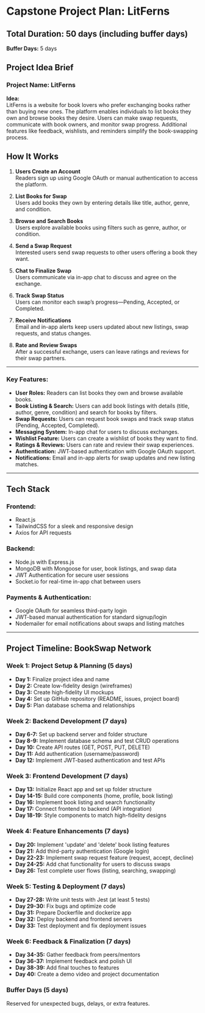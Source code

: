 # Capstone Project Plan: LitFerns

## Total Duration: 50 days (including buffer days)  
**Buffer Days:** 5 days  

## Project Idea Brief
### Project Name: LitFerns

**Idea:**  
LitFerns is a website for book lovers who prefer exchanging books rather than buying new ones. The platform enables individuals to list books they own and browse books they desire. Users can make swap requests, communicate with book owners, and monitor swap progress. Additional features like feedback, wishlists, and reminders simplify the book-swapping process.

## How It Works

1. **Users Create an Account**  
   Readers sign up using Google OAuth or manual authentication to access the platform.

2. **List Books for Swap**  
   Users add books they own by entering details like title, author, genre, and condition.

3. **Browse and Search Books**  
   Users explore available books using filters such as genre, author, or condition.

4. **Send a Swap Request**  
   Interested users send swap requests to other users offering a book they want.

5. **Chat to Finalize Swap**  
   Users communicate via in-app chat to discuss and agree on the exchange.

6. **Track Swap Status**  
   Users can monitor each swap’s progress—Pending, Accepted, or Completed.

7. **Receive Notifications**  
   Email and in-app alerts keep users updated about new listings, swap requests, and status changes.

8. **Rate and Review Swaps**  
   After a successful exchange, users can leave ratings and reviews for their swap partners.

---

### Key Features:
- **User Roles:** Readers can list books they own and browse available books.
- **Book Listing & Search:** Users can add book listings with details (title, author, genre, condition) and search for books by filters.
- **Swap Requests:** Users can request book swaps and track swap status (Pending, Accepted, Completed).
- **Messaging System:** In-app chat for users to discuss exchanges.
- **Wishlist Feature:** Users can create a wishlist of books they want to find.
- **Ratings & Reviews:** Users can rate and review their swap experiences.
- **Authentication:** JWT-based authentication with Google OAuth support.
- **Notifications:** Email and in-app alerts for swap updates and new listing matches.

---

## Tech Stack

### **Frontend:**

* React.js
* TailwindCSS for a sleek and responsive design
* Axios for API requests

### **Backend:**

* Node.js with Express.js
* MongoDB with Mongoose for user, book listings, and swap data
* JWT Authentication for secure user sessions
* Socket.io for real-time in-app chat between users

### **Payments & Authentication:**

* Google OAuth for seamless third-party login
* JWT-based manual authentication for standard signup/login
* Nodemailer for email notifications about swaps and listing matches

---

## Project Timeline: BookSwap Network

### **Week 1: Project Setup & Planning (5 days)**
- **Day 1:** Finalize project idea and name
- **Day 2:** Create low-fidelity design (wireframes)
- **Day 3:** Create high-fidelity UI mockups
- **Day 4:** Set up GitHub repository (README, issues, project board)
- **Day 5:** Plan database schema and relationships

### **Week 2: Backend Development (7 days)**
- **Day 6-7:** Set up backend server and folder structure
- **Day 8-9:** Implement database schema and test CRUD operations
- **Day 10:** Create API routes (GET, POST, PUT, DELETE)
- **Day 11:** Add authentication (username/password)
- **Day 12:** Implement JWT-based authentication and test APIs

### **Week 3: Frontend Development (7 days)**
- **Day 13:** Initialize React app and set up folder structure
- **Day 14-15:** Build core components (home, profile, book listing)
- **Day 16:** Implement book listing and search functionality
- **Day 17:** Connect frontend to backend (API integration)
- **Day 18-19:** Style components to match high-fidelity designs

### **Week 4: Feature Enhancements (7 days)**
- **Day 20:** Implement 'update' and 'delete' book listing features
- **Day 21:** Add third-party authentication (Google login)
- **Day 22-23:** Implement swap request feature (request, accept, decline)
- **Day 24-25:** Add chat functionality for users to discuss swaps
- **Day 26:** Test complete user flows (listing, searching, swapping)

### **Week 5: Testing & Deployment (7 days)**
- **Day 27-28:** Write unit tests with Jest (at least 5 tests)
- **Day 29-30:** Fix bugs and optimize code
- **Day 31:** Prepare Dockerfile and dockerize app
- **Day 32:** Deploy backend and frontend servers
- **Day 33:** Test deployment and fix deployment issues

### **Week 6: Feedback & Finalization (7 days)**
- **Day 34-35:** Gather feedback from peers/mentors
- **Day 36-37:** Implement feedback and polish UI
- **Day 38-39:** Add final touches to features
- **Day 40:** Create a demo video and project documentation

### **Buffer Days (5 days)**
Reserved for unexpected bugs, delays, or extra features.
